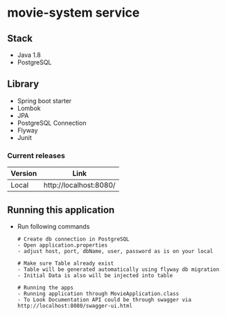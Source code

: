 # movie-system service

## Stack
- Java 1.8
- PostgreSQL

## Library
- Spring boot starter
- Lombok
- JPA
- PostgreSQL Connection
- Flyway
- Junit

### Current releases
| Version    | Link                   |
| ---------- |------------------------|
| Local      | http://localhost:8080/ |


## Running this application
- Run following commands
    ```
    # Create db connection in PostgreSQL
    - Open application.properties
    - adjust host, port, dbName, user, password as is on your local

    # Make sure Table already exist
    - Table will be generated automatically using flyway db migration
    - Initial Data is also will be injected into table
  
    # Running the apps
    - Running application through MovieApplication.class
    - To Look Documentation API could be through swagger via http://localhost:8080/swagger-ui.html
    ```

